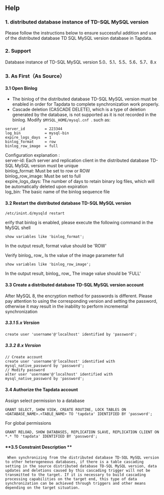 ## **Help**

### **1.  distributed database instance of TD-SQL MySQL version**

Please follow the instructions below to ensure successful addition and use of the distributed database TD SQL MySQL version database in Tapdata.

### **2. Support**
Database instance of TD-SQL MySQL version 5.0、5.1、5.5、5.6、5.7、8.x

### **3. As First（As Source）**
#### **3.1 Open Binlog**
- The binlog of the distributed database TD-SQL MySQL version must be enabled in order for Tapdata to complete synchronization work properly.
- Cascade deletion (CASCADE DELETE), which is a type of deletion generated by the database, is not supported as it is not recorded in the binlog.
Modify `$MYSQL_HOME/mysql.cnf `. such as:
```
server_id         = 223344
log_bin           = mysql-bin
expire_logs_days  = 1
binlog_format     = row
binlog_row_image  = full
```
Configuration explanation :<br>
server-id: Each server and replication client in the distributed database TD-SQL MySQL version must be unique<br>
binlog_format: Must be set to row or ROW<br>
binlog_row_image: Must be set to full<br>
expire_logs_days: The number of days to retain binary log files, which will be automatically deleted upon expiration<br>
log_bin: The basic name of the binlog sequence file<br>

#### **3.2 Restart the distributed database TD-SQL MySQL version**

```
/etc/inint.d/mysqld restart
```
erify that binlog is enabled, please execute the following command in the MySQL shell
```
show variables like 'binlog_format';
```
In the output result, format value should be 'ROW'

Verify binlog_ row_ Is the value of the image parameter full
```
show variables like 'binlog_row_image';
```
In the output result, binlog_ row_ The image value should be 'FULL'

#### **3.3 Create a distributed database TD-SQL MySQL version account**
After MySQL 8, the encryption method for passwords is different. Please pay attention to using the corresponding version and setting the password, otherwise it may result in the inability to perform incremental synchronization
##### **3.3.1 5.x Version**
```
create user 'username'@'localhost' identified by 'password';
```
##### **3.3.2 8.x Version**
```
// Create account
create user 'username'@'localhost' identified with mysql_native_password by 'password';
// Modify password
alter user 'username'@'localhost' identified with mysql_native_password by 'password';

```

#### **3.4 Authorize the Tapdata account**
Assign select permission to a database
```
GRANT SELECT, SHOW VIEW, CREATE ROUTINE, LOCK TABLES ON <DATABASE_NAME>.<TABLE_NAME> TO 'tapdata' IDENTIFIED BY 'password';
```
For global permissions
```
GRANT RELOAD, SHOW DATABASES, REPLICATION SLAVE, REPLICATION CLIENT ON *.* TO 'tapdata' IDENTIFIED BY 'password';
```
#### **3.5  Constraint Description **
```
 When synchronizing from the distributed database TD-SQL MySQL version to other heterogeneous databases, if there is a table cascading setting in the source distributed database TD-SQL MySQL version, data updates and deletions caused by this cascading trigger will not be transmitted to the target. If it is necessary to build cascading processing capabilities on the target end, this type of data synchronization can be achieved through triggers and other means depending on the target situation. 